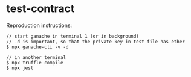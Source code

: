 # test-contract

Reproduction instructions:
```
// start ganache in terminal 1 (or in background)
// -d is important, so that the private key in test file has ether
$ npx ganache-cli -v -d

// in another terminal
$ npx truffle compile
$ npx jest
